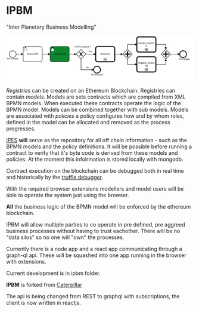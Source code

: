 # IPBM

"Inter Planetary Business Modelling"

![bpmn model](Screenshot%20from%202019-04-27%2012-53-12.png)


*Registries* can be created on an Ethereum Blockchain.  Registries can contain *models*.  Models are sets contracts which are compiled from XML BPMN models.  When executed these contracts operate the logic of the BPMN model.  Models can be combined together with sub models.  Models are associated with *policies* a policy configures how and by whom roles, defined in the model can be allocated and removed as the process progresses.

[IPFS](https://ipfs.io/) **will** serve as the repository for all off chain information - such as the BPMN models and the policy definitions.  It will be possible before running a contract to verify that it's byte code is derived from these models and policies.  At the moment this infoirmation is stored locally with mongodb.

Contract execution on the blockchain can be debugged both in real time and historically by the [truffle debugger](https://truffleframework.com/docs/truffle/getting-started/debugging-your-contracts).

With the required browser extensions modellers and model users will be able to operate the system just using the browser.

**All** the business logic of the BPMN model will be enforced by the ethereum blockchain.

IPBM will allow multiple parties to co operate in pre defined, pre aggreed business processes without having to trust eachother.  There will be no "data silos" so no one will "own" the processes.

Currently there is a node app and a react app communicating through a graph-ql api.  These will be squashed into one app running in the browser with extensions.

Current development is in ipbm folder.

**IPBM** is forked from [Caterpillar](https://github.com/orlenyslp/Caterpillar)

The api is being changed from REST to graphql with subscriptions, the client is now written in reactjs.
